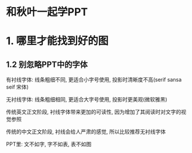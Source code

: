 # 和秋叶一起学PPT

# 1. 哪里才能找到好的图

## 1.2 别忽略PPT中的字体

有衬线字体: 线条粗细不同, 更适合小字号使用, 投影时清晰度不高(serif sansa seif 宋体)

无衬线字体: 线条粗细相同, 更适合大字号使用, 投影时更美观(微软雅黑)

传统英文正文阶段, 衬线字体带来更加的可读性, 因为增加了其阅读时对文字的视觉参照

传统的中文正文阶段, 衬线会给人严肃的感觉, 所以比较推荐无衬线字体

PPT里: 文不如字, 字不如表, 表不如图

